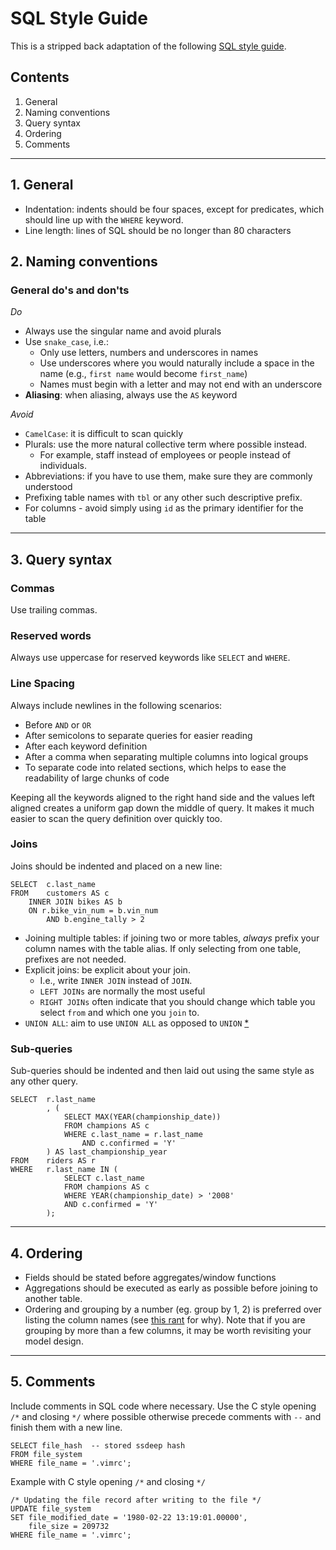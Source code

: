# SQL Style Guide

This is a stripped back adaptation of the following [SQL style guide](https://www.sqlstyle.guide/).

## Contents

1. General
2. Naming conventions
3. Query syntax
4. Ordering
5. Comments

---

## 1. General

* Indentation: indents should be four spaces, except for predicates, which should line up with the `WHERE` keyword.
* Line length: lines of SQL should be no longer than 80 characters

## 2. Naming conventions

### General do's and don'ts

*Do*

* Always use the singular name and avoid plurals
* Use `snake_case`, i.e.:
    * Only use letters, numbers and underscores in names
    * Use underscores where you would naturally include a space in the name (e.g., `first name` would become `first_name`)
    * Names must begin with a letter and may not end with an underscore
* **Aliasing**: when aliasing, always use the `AS` keyword

*Avoid*

* `CamelCase`: it is difficult to scan quickly
* Plurals: use the more natural collective term where possible instead.
    * For example, staff instead of employees or people instead of individuals.
* Abbreviations: if you have to use them, make sure they are commonly understood
* Prefixing table names with `tbl` or any other such descriptive prefix.
* For columns - avoid simply using `id` as the primary identifier for the table

---

## 3. Query syntax

### Commas

Use trailing commas.

### Reserved words

Always use uppercase for reserved keywords like `SELECT` and `WHERE`.

### Line Spacing

Always include newlines in the following scenarios:

* Before `AND` or `OR`
* After semicolons to separate queries for easier reading
* After each keyword definition
* After a comma when separating multiple columns into logical groups
* To separate code into related sections, which helps to ease the readability of large chunks of code

Keeping all the keywords aligned to the right hand side and the values left aligned creates a uniform gap down the middle of query. It makes it much easier to scan the query definition over quickly too.

### Joins

Joins should be indented and placed on a new line:

```
SELECT  c.last_name
FROM    customers AS c
    INNER JOIN bikes AS b
    ON r.bike_vin_num = b.vin_num
        AND b.engine_tally > 2
```

* Joining multiple tables: if joining two or more tables, _always_ prefix your column names with the table alias. If only selecting from one table, prefixes are not needed.
* Explicit joins: be explicit about your join.
    * I.e., write `INNER JOIN` instead of `JOIN`.
    * `LEFT JOINs` are normally the most useful
    * `RIGHT JOINs` often indicate that you should change which table you select `from` and which one you `join` to.
* `UNION ALL`: aim to use `UNION ALL` as opposed to `UNION` [*](http://docs.aws.amazon.com/redshift/latest/dg/c_example_unionall_query.html)

### Sub-queries

Sub-queries should be indented and then laid out using the same style as any other query.

```
SELECT  r.last_name
        , (
            SELECT MAX(YEAR(championship_date))
            FROM champions AS c
            WHERE c.last_name = r.last_name
                AND c.confirmed = 'Y'
        ) AS last_championship_year
FROM    riders AS r
WHERE   r.last_name IN (
            SELECT c.last_name
            FROM champions AS c
            WHERE YEAR(championship_date) > '2008'
            AND c.confirmed = 'Y'
        );
```

---

## 4. Ordering

* Fields should be stated before aggregates/window functions
* Aggregations should be executed as early as possible before joining to another table.
* Ordering and grouping by a number (eg. group by 1, 2) is preferred over listing the column names (see [this rant](https://blog.getdbt.com/write-better-sql-a-defense-of-group-by-1/) for why). Note that if you are grouping by more than a few columns, it may be worth revisiting your model design.

---

## 5. Comments

Include comments in SQL code where necessary. Use the C style opening `/*` and closing `*/` where possible otherwise precede comments with `--` and finish them with a new line.

    SELECT file_hash  -- stored ssdeep hash
    FROM file_system
    WHERE file_name = '.vimrc';

Example with C style opening `/*` and closing `*/`

    /* Updating the file record after writing to the file */
    UPDATE file_system
    SET file_modified_date = '1980-02-22 13:19:01.00000',
        file_size = 209732
    WHERE file_name = '.vimrc';
